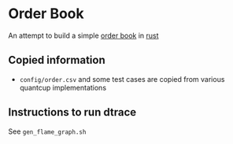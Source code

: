 # Order Book

An attempt to build a simple [order book](https://www.investopedia.com/terms/o/order-book.asp) in [rust](https://rust-lang.org/)


## Copied information

* `config/order.csv` and some test cases are copied from various quantcup implementations


## Instructions to run dtrace 

See `gen_flame_graph.sh`
